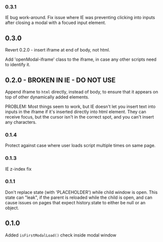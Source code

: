 ### 0.3.1
IE bug work-around.
Fix issue where IE was preventing clicking into inputs after closing a modal with a focued input element.

## 0.3.0
Revert 0.2.0 - insert iframe at end of body, not html.

Add 'openModal-iframe' class to the iframe, in case any other scripts need to identify it.

## 0.2.0 - BROKEN IN IE - DO NOT USE

Append iframe to `html` directly, instead of body, to ensure that it appears on top of other dynamically added elements.

PROBLEM: Most things seem to work, but IE doesn't let you insert text into inputs in the iframe if it's inserted directly into html element. They can receive focus, but the cursor isn't in the correct spot, and you can't insert any characters.

### 0.1.4

Protect against case where user loads script multiple times on same page.

### 0.1.3

IE z-index fix

### 0.1.1

Don't replace state (with 'PLACEHOLDER') while child window is open. This state can "leak", if the parent is reloaded while the child is open, and can cause issues on pages that expect history.state to either be null or an object.

## 0.1.0

Added `isFirstModalLoad()` check inside modal window